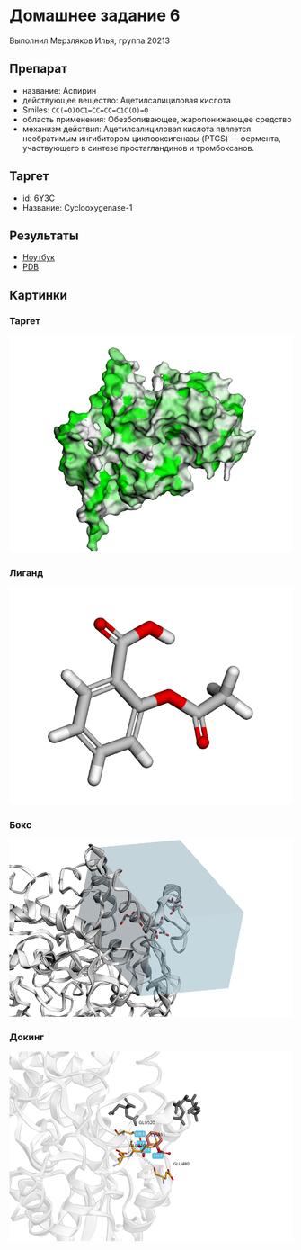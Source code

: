 # Домашнее задание 6
Выполнил Мерзляков Илья, группа 20213

## Препарат
- название: Аспирин
- действующее вещество: Ацетилсалициловая кислота
- Smiles: `CC(=O)OC1=CC=CC=C1C(O)=O`
- область применения: Обезболивающее, жаропонижающее средство
- механизм действия: Ацетилсалициловая кислота является необратимым ингибитором циклооксигеназы (PTGS) — фермента, участвующего в синтезе простагландинов и тромбоксанов.

## Таргет
- id: 6Y3C
- Название: Cyclooxygenase-1

## Результаты
- [Ноутбук](basic_molecular_docking.ipynb)
- [PDB](__IDK___1_cmpx.pdb)

## Картинки
### Таргет
![](img/target.png)
### Лиганд
![](img/ligand.png)
### Бокс
![](img/box.png)
### Докинг
![](img/docking.png)

